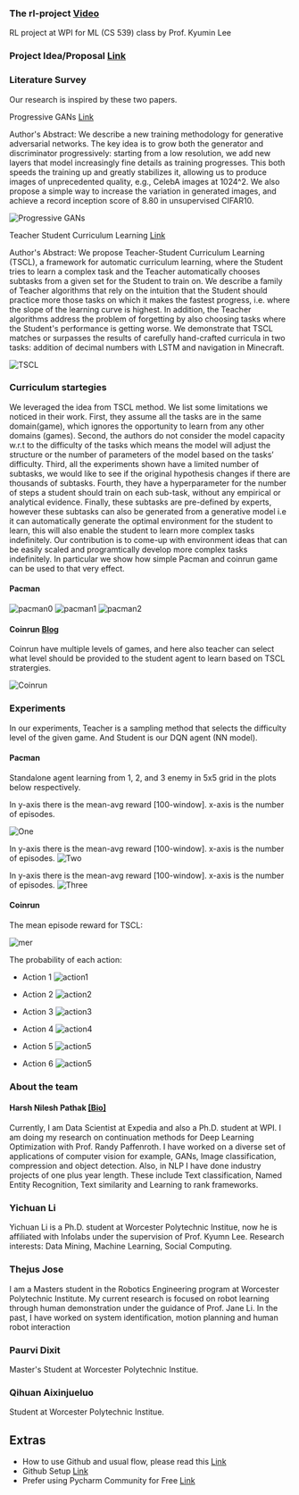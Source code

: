 ### The rl-project [Video](https://www.youtube.com/watch?v=O2swIIuimZA)
RL project at WPI for ML (CS 539) class by Prof. Kyumin Lee

### Project Idea/Proposal [Link](https://github.com/harsh306/rl-project/tree/master/prj_images/docs)


### Literature Survey
Our research is inspired by these two papers.

Progressive GANs [Link](https://arxiv.org/abs/1710.10196)

Author's Abstract: We describe a new training methodology for generative adversarial networks. The key idea is to grow both the generator and discriminator progressively: starting from a low resolution, we add new layers that model increasingly fine details as training progresses. This both speeds the training up and greatly stabilizes it, allowing us to produce images of unprecedented quality, e.g., CelebA images at 1024^2. We also propose a simple way to increase the variation in generated images, and achieve a record inception score of 8.80 in unsupervised CIFAR10. 

![Progressive GANs](https://raw.githubusercontent.com/harsh306/rl-project/master/prj_images/progan.png)

Teacher Student Curriculum Learning [Link](https://arxiv.org/pdf/1707.00183.pdf)

Author's Abstract: We propose Teacher-Student Curriculum Learning (TSCL), a framework for automatic curriculum learning, where the Student tries to learn a complex task and the Teacher automatically chooses subtasks from a given set for the Student to train on. We describe a family of Teacher algorithms that rely on the intuition that the Student should practice more those tasks on which it makes the fastest progress, i.e. where the slope of the learning curve is highest. In addition, the Teacher algorithms address the problem of forgetting by also choosing tasks where the Student's performance is getting worse. We demonstrate that TSCL matches or surpasses the results of carefully hand-crafted curricula in two tasks: addition of decimal numbers with LSTM and navigation in Minecraft.

![TSCL](https://raw.githubusercontent.com/harsh306/rl-project/master/prj_images/tscl.png)


### Curriculum startegies 

We leveraged the idea from TSCL method. We list some limitations we noticed in their work. First, they assume all the tasks are in the same domain(game), which ignores the opportunity to learn from any other domains (games). 
Second, the authors do not consider the model capacity w.r.t to the difficulty of the tasks which means the model will adjust the structure or the number of parameters of the model based on the tasks’ difficulty. 
Third, all the experiments shown have a limited number of subtasks, we would like to see if the original hypothesis changes if there are thousands of subtasks. 
Fourth, they have a hyperparameter for the number of steps a student should train on each sub-task, without any empirical or analytical evidence. 
Finally, these subtasks are pre-defined by experts, however these subtasks can also be generated from a generative model i.e it can automatically generate the optimal environment for the student to learn, this will also enable the student to learn more complex tasks indefinitely.
Our contribution is to come-up with environment ideas that can be easily scaled and programtically develop more complex tasks indefinitely. In particular we show how simple Pacman and coinrun game can be used to that very effect. 
    
#### Pacman

![pacman0](https://raw.githubusercontent.com/harsh306/rl-project/master/prj_images/pacman/pac0.png)
![pacman1](https://raw.githubusercontent.com/harsh306/rl-project/master/prj_images/pacman/pac3.png)
![pacman2](https://raw.githubusercontent.com/harsh306/rl-project/master/prj_images/pacman/pac2.png)

#### Coinrun [Blog](https://openai.com/blog/quantifying-generalization-in-reinforcement-learning/)
Coinrun have multiple levels of games, and here also teacher can select what level should be provided to the student agent to learn based on TSCL stratergies. 

![Coinrun](https://raw.githubusercontent.com/harsh306/rl-project/master/prj_images/coin_run/coinrun2.png)



### Experiments
In our experiments, Teacher is a sampling method that selects the difficulty level of the given game. And Student is our DQN agent (NN model). 
#### Pacman
Standalone agent learning from 1, 2, and 3 enemy in 5x5 grid in the plots below respectively. 

In y-axis there is the mean-avg reward [100-window]. x-axis is the number of episodes. 

![One](https://raw.githubusercontent.com/harsh306/rl-project/master/prj_images/1enemy.png)

In y-axis there is the mean-avg reward [100-window]. x-axis is the number of episodes. 
![Two](https://raw.githubusercontent.com/harsh306/rl-project/master/prj_images/2enemy.png)

In y-axis there is the mean-avg reward [100-window]. x-axis is the number of episodes. 
![Three](https://raw.githubusercontent.com/harsh306/rl-project/master/prj_images/3enemy.png)


#### Coinrun
The mean episode reward for TSCL:

![mer](https://github.com/harsh306/rl-project/blob/master/prj_images/coin_run/mean_reward.svg)

The probability of each action:
- Action 1
![action1](https://github.com/harsh306/rl-project/blob/master/prj_images/coin_run/actions_param1_mean.svg)

- Action 2
![action2](https://github.com/harsh306/rl-project/blob/master/prj_images/coin_run/actions_param2_mean.svg)

- Action 3
![action3](https://github.com/harsh306/rl-project/blob/master/prj_images/coin_run/actions_param3_mean.svg)

- Action 4
![action4](https://github.com/harsh306/rl-project/blob/master/prj_images/coin_run/actions_param4_mean.svg)


- Action 5
![action5](https://github.com/harsh306/rl-project/blob/master/prj_images/coin_run/actions_param5_mean.svg)


- Action 6
![action5](https://github.com/harsh306/rl-project/blob/master/prj_images/coin_run/actions_param6_mean.svg)

### About the team
#### Harsh Nilesh Pathak [[Bio]](https://sites.google.com/view/harshnpathak/research)

Currently, I am Data Scientist at Expedia and also a Ph.D. student at WPI. I am doing my research on continuation methods for Deep Learning Optimization with Prof. Randy Paffenroth.
I have worked on a diverse set of applications of computer vision for example, GANs, Image classification, compression and object detection. Also, in NLP I have done industry projects of one plus year length.
These include Text classification, Named Entity Recognition, Text similarity and Learning to rank frameworks.

### Yichuan Li
Yichuan Li is a Ph.D. student at Worcester Polytechnic Institue, now he is affiliated with Infolabs under the supervision of Prof. Kyumn Lee.
Research interests: Data Mining, Machine Learning, Social Computing.

### Thejus Jose

I am a Masters student in the Robotics Engineering program at Worcester Polytechnic Institute. My current research is focused on robot learning through human demonstration under the guidance of Prof. Jane Li. In the past, I have worked on system identification, motion planning and human robot interaction

### Paurvi Dixit
Master's Student at Worcester Polytechnic Institue.

### Qihuan Aixinjueluo 
Student at Worcester Polytechnic Institue.

## Extras
- How to use Github and usual flow, please read this [Link](https://guides.github.com/introduction/git-handbook/)
- Github Setup [Link](https://git-scm.com/book/en/v2/Getting-Started-First-Time-Git-Setup)
- Prefer using Pycharm Community for Free [Link](https://www.jetbrains.com/pycharm/download/)   
